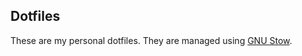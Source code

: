 ## Dotfiles

These are my personal dotfiles. They are managed using [GNU Stow](https://www.gnu.org/software/stow/).
